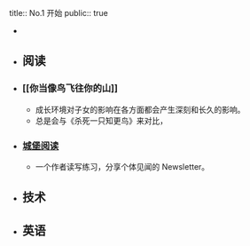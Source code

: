 title:: No.1 开始
public:: true

-
- ## 阅读
- ### [[你当像鸟飞往你的山]]
	- 成长环境对子女的影响在各方面都会产生深刻和长久的影响。
	- 总是会与《杀死一只知更鸟》来对比，
- ### [城堡阅读](https://www.yuque.com/cbyd/chengbao)
	- 一个作者读写练习，分享个体见闻的 Newsletter。
- ## 技术
- ## 英语